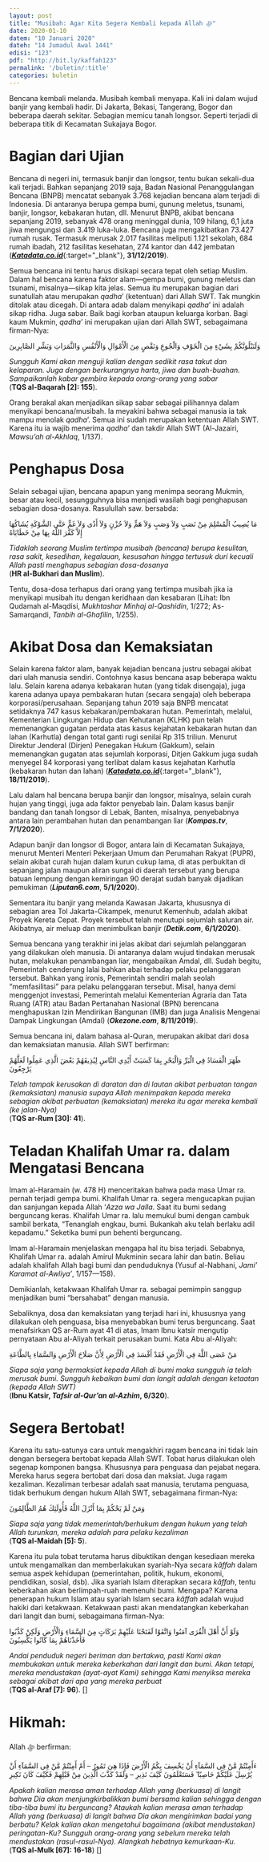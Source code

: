 ```yaml
---
layout: post
title: "Musibah: Agar Kita Segera Kembali kepada Allah ﷻ"
date: 2020-01-10
datem: "10 Januari 2020"
dateh: "14 Jumadul Awal 1441"
edisi: "123"
pdf: "http://bit.ly/kaffah123"
permalink: '/buletin/:title'
categories: buletin
---
```


Bencana kembali melanda. Musibah kembali menyapa. Kali ini dalam wujud banjir yang kembali hadir. Di Jakarta, Bekasi, Tangerang, Bogor dan beberapa daerah sekitar. Sebagian memicu tanah longsor. Seperti terjadi di beberapa titik di Kecamatan Sukajaya Bogor.

# Bagian dari Ujian

Bencana di negeri ini, termasuk banjir dan longsor, tentu bukan sekali-dua kali terjadi. Bahkan sepanjang 2019 saja, Badan Nasional Penanggulangan Bencana (BNPB) mencatat sebanyak 3.768 kejadian bencana alam terjadi di Indonesia. Di antaranya berupa gempa bumi, gunung meletus, tsunami, banjir, longsor, kebakaran hutan, dll. Menurut BNPB, akibat bencana sepanjang 2019, sebanyak 478 orang meninggal dunia, 109 hilang, 6,1 juta jiwa mengungsi dan 3.419 luka-luka. Bencana juga mengakibatkan 73.427 rumah rusak. Termasuk merusak 2.017 fasilitas meliputi 1.121 sekolah, 684 rumah ibadah, 212 fasilitas kesehatan, 274 kantor dan 442 jembatan ([***Katadata.co.id***](https://katadata.co.id){:target="_blank"}, **31/12/2019**).

Semua bencana ini tentu harus disikapi secara tepat oleh setiap Muslim. Dalam hal bencana karena faktor alam—gempa bumi, gunung meletus dan tsunami, misalnya—sikap kita jelas. Semua itu merupakan bagian dari sunatullah atau merupakan *qadha*’ (ketentuan) dari Allah SWT. Tak mungkin ditolak atau dicegah. Di antara adab dalam menyikapi *qadha*’ ini adalah sikap ridha. Juga sabar. Baik bagi korban ataupun keluarga korban. Bagi kaum Mukmin, *qadha*’ ini merupakan ujian dari Allah SWT, sebagaimana firman-Nya:

<p class="text-right-arabic">
وَلَنَبْلُوَنَّكُمْ بِشَيْءٍ مِنَ الْخَوْفِ وَالْجُوعِ وَنَقْصٍ مِنَ الْأَمْوَالِ وَالْأَنْفُسِ وَالثَّمَرَاتِ وَبَشِّرِ الصَّابِرِينَ
</p>

<p class="text-right-arti">
<i>Sungguh Kami akan menguji kalian dengan sedikit rasa takut dan kelaparan. Juga dengan berkurangnya harta, jiwa dan buah-buahan. Sampaikanlah kabar gembira kepada orang-orang yang sabar</i><br>
(<b>TQS al-Baqarah [2]: 155</b>).
</p>

Orang berakal akan menjadikan sikap sabar sebagai pilihannya dalam menyikapi bencana/musibah. Ia meyakini bahwa sebagai manusia ia tak mampu menolak *qadha*’. Semua ini sudah merupakan ketentuan Allah SWT. Karena itu ia wajib menerima *qadha*’ dan takdir Allah SWT (Al-Jazairi, *Mawsu’ah al-Akhlaq*, 1/137).

# Penghapus Dosa

Selain sebagai ujian, bencana apapun yang menimpa seorang Mukmin, besar atau kecil, sesungguhnya bisa menjadi wasilah bagi penghapusan sebagian dosa-dosanya. Rasulullah saw. bersabda:

<p class="text-right-arabic">
مَا يُصِيبُ الْمُسْلِمَ مِنْ نَصَبٍ وَلاَ وَصَبٍ وَلاَ هَمٍّ وَلاَ حُزْنٍ وَلاَ أَذًى وَلاَ غَمٍّ حَتَّى الشَّوْكَةِ يُشَاكُهَا إِلاَّ كَفَّرَ اللَّهُ بِهَا مِنْ خَطَايَاهُ
</p>

<p class="text-right-arti">
<i>Tidaklah seorang Muslim tertimpa musibah (bencana) berupa kesulitan, rasa sakit, kesedihan, kegalauan, kesusahan hingga tertusuk duri kecuali Allah pasti menghapus sebagian dosa-dosanya</i><br>
(<b>HR al-Bukhari dan Muslim</b>).
</p>

Tentu, dosa-dosa terhapus dari orang yang tertimpa musibah jika ia menyikapi musibah itu dengan keridhaan dan kesabaran (Lihat: Ibn Qudamah al-Maqdisi, *Mukhtashar Minhaj al-Qashidin*, 1/272; As-Samarqandi, *Tanbih al-Ghafilin*, 1/255).

# Akibat Dosa dan Kemaksiatan

Selain karena faktor alam, banyak kejadian bencana justru sebagai akibat dari ulah manusia sendiri. Contohnya kasus bencana asap beberapa waktu lalu. Selain karena adanya kebakaran hutan (yang tidak disengaja), juga karena adanya upaya pembakaran hutan (secara sengaja) oleh beberapa korporasi/perusahaan. Sepanjang tahun 2019 saja BNPB mencatat setidaknya 747 kasus kebakaran/pembakaran hutan. Pemerintah, melalui, Kementerian Lingkungan Hidup dan Kehutanan (KLHK) pun telah memenangkan gugatan perdata atas kasus kejahatan kebakaran hutan dan lahan (Karhutla) dengan total ganti rugi senilai Rp 315 triliun. Menurut Direktur Jenderal (Dirjen) Penegakan Hukum (Gakkum), selain memenangkan gugatan atas sejumlah korporasi, Ditjen Gakkum juga sudah menyegel 84 korporasi yang terlibat dalam kasus kejahatan Karhutla (kebakaran hutan dan lahan) ([***Katadata.co.id***](https://katadata.co.id){:target="_blank"}, **18/11/2019**).

Lalu dalam hal bencana berupa banjir dan longsor, misalnya, selain curah hujan yang tinggi, juga ada faktor penyebab lain. Dalam kasus banjir bandang dan tanah longsor di Lebak, Banten, misalnya, penyebabnya antara lain perambahan hutan dan penambangan liar (***Kompas.tv***, **7/1/2020**).

Adapun banjir dan longsor di Bogor, antara lain di Kecamatan Sukajaya, menurut Menteri Menteri Pekerjaan Umum dan Perumahan Rakyat (PUPR), selain akibat curah hujan dalam kurun cukup lama, di atas perbukitan di sepanjang jalan maupun aliran sungai di daerah tersebut yang berupa batuan lempung dengan kemiringan 90 derajat sudah banyak dijadikan pemukiman (***Liputan6.com***, **5/1/2020**).

Sementara itu banjir yang melanda Kawasan Jakarta, khususnya di sebagian area Tol Jakarta-Cikampek, menurut Kemenhub, adalah akibat Proyek Kereta Cepat. Proyek tersebut telah menutupi sejumlah saluran air. Akibatnya, air meluap dan menimbulkan banjir (***Detik.com***, **6/1/2020**).

Semua bencana yang terakhir ini jelas akibat dari sejumlah pelanggaran yang dilakukan oleh manusia. Di antaranya dalam wujud tindakan merusak hutan, melakukan penambangan liar, mengabaikan Amdal, dll. Sudah begitu, Pemerintah cenderung lalai bahkan abai terhadap pelaku pelanggaran tersebut. Bahkan yang ironis, Pemerintah sendiri malah seolah “memfasilitasi” para pelaku pelanggaran tersebut. Misal, hanya demi menggenjot investasi, Pemerintah melalui Kementerian Agraria dan Tata Ruang (ATR) atau Badan Pertanahan Nasional (BPN) berencana menghapuskan Izin Mendirikan Bangunan (IMB) dan juga Analisis Mengenai Dampak Lingkungan (Amdal) (***Okezone.com***, **8/11/2019**).

Semua bencana ini, dalam bahasa al-Quran, merupakan akibat dari dosa dan kemaksiatan manusia. Allah SWT berfirman:

<p class="text-right-arabic">
ظَهَرَ الْفَسَادُ فِي الْبَرِّ وَالْبَحْرِ بِمَا كَسَبَتْ أَيْدِي النَّاسِ لِيُذِيقَهُمْ بَعْضَ الَّذِي عَمِلُوا لَعَلَّهُمْ يَرْجِعُونَ
</p>

<p class="text-right-arti">
<i>Telah tampak kerusakan di daratan dan di lautan akibat perbuatan tangan (kemaksiatan) manusia supaya Allah menimpakan kepada mereka sebagian akibat perbuatan (kemaksiatan) mereka itu agar mereka kembali (ke jalan-Nya)</i><br>
(<b>TQS ar-Rum [30]: 41</b>).
</p>

# Teladan Khalifah Umar ra. dalam Mengatasi Bencana

Imam al-Haramain (w. 478 H) menceritakan bahwa pada masa Umar ra. pernah terjadi gempa bumi. Khalifah Umar ra. segera mengucapkan pujian dan sanjungan kepada Allah ‘*Azza wa Jalla*. Saat itu bumi sedang berguncang keras. Khalifah Umar ra. lalu memukul bumi dengan cambuk sambil berkata, “Tenanglah engkau, bumi. Bukankah aku telah berlaku adil kepadamu.” Seketika bumi pun behenti berguncang.

Imam al-Haramain menjelaskan mengapa hal itu bisa terjadi. Sebabnya, Khalifah Umar ra. adalah Amirul Mukminin secara lahir dan batin. Beliau adalah khalifah Allah bagi bumi dan penduduknya (Yusuf al-Nabhani, *Jami’ Karamat al-Awliya’*, 1/157—158).

Demikianlah, ketakwaan Khalifah Umar ra. sebagai pemimpin sanggup menjadikan bumi “bersahabat” dengan manusia.

Sebaliknya, dosa dan kemaksiatan yang terjadi hari ini, khususnya yang dilakukan oleh penguasa, bisa menyebabkan bumi terus berguncang. Saat menafsirkan QS ar-Rum ayat 41 di atas, Imam Ibnu katsir mengutip pernyataan Abu al-Aliyah terkait perusakan bumi. Kata Abu al-Aliyah:

<p class="text-right-arabic">
مَنْ عَصَى اللَّهَ فِي الْأَرْضِ فَقَدْ أَفْسَدَ فِي الْأَرْضِ لِأَنَّ صَلَاحَ الْأَرْضِ وَالسَّمَاءِ بِالطَّاعَةِ
</p>

<p class="text-right-arti">
<i>Siapa saja yang bermaksiat kepada Allah di bumi maka sungguh ia telah merusak bumi. Sungguh kebaikan bumi dan langit adalah dengan ketaatan (kepada Allah SWT)</i><br>
(<b>Ibnu Katsir, <i>Tafsir al-Qur’an al-Azhim</i>, 6/320</b>).
</p>

# Segera Bertobat!

Karena itu satu-satunya cara untuk mengakhiri ragam bencana ini tidak lain dengan bersegera bertobat kepada Allah SWT. Tobat harus dilakukan oleh segenap komponen bangsa. Khususnya para penguasa dan pejabat negara. Mereka harus segera bertobat dari dosa dan maksiat. Juga ragam kezaliman. Kezaliman terbesar adalah saat manusia, terutama penguasa, tidak berhukum dengan hukum Allah SWT, sebagaimana firman-Nya:

<p class="text-right-arabic">
وَمَنْ لَمْ يَحْكُمْ بِمَا أَنْزَلَ اللَّهُ فَأُولَئِكَ هُمُ الظَّالِمُونَ
</p>

<p class="text-right-arti">
<i>Siapa saja yang tidak memerintah/berhukum dengan hukum yang telah Allah turunkan, mereka adalah para pelaku kezaliman</i><br>
(<b>TQS al-Maidah [5]: 5</b>).
</p>

Karena itu pula tobat terutama harus dibuktikan dengan kesediaan mereka untuk mengamalkan dan memberlakukan syariah-Nya secara *kâffah* dalam semua aspek kehidupan (pemerintahan, politik, hukum, ekonomi, pendidikan, sosial, dsb). Jika syariah Islam diterapkan secara *kâffah*, tentu keberkahan akan berlimpah-ruah memenuhi bumi. Mengapa? Karena penerapan hukum Islam atau syariah Islam secara *kâffah* adalah wujud hakiki dari ketakwaan. Ketakwaan pasti akan mendatangkan keberkahan dari langit dan bumi, sebagaimana firman-Nya:

<p class="text-right-arabic">
وَلَوْ أَنَّ أَهْلَ الْقُرَى آمَنُوا وَاتَّقَوْا لَفَتَحْنَا عَلَيْهِمْ بَرَكَاتٍ مِنَ السَّمَاءِ وَالْأَرْضِ وَلَكِنْ كَذَّبُوا فَأَخَذْنَاهُمْ بِمَا كَانُوا يَكْسِبُونَ
</p>

<p class="text-right-arti">
<i>Andai penduduk negeri beriman dan bertakwa, pasti Kami akan membukakan untuk mereka keberkahan dari langit dan bumi. Akan tetapi, mereka mendustakan (ayat-ayat Kami) sehingga Kami menyiksa mereka sebagai akibat dari apa yang mereka perbuat</i><br>
(<b>TQS al-Araf [7]: 96</b>). []
</p>

<!-- HIKMAH -->
<div class="card mt-5">
  <div class="card-header">
  <h1>Hikmah:</h1>
  </div>

  <div class="card-body">
  <p class="text-center">
  Allah ﷻ  berfirman:
  </p>

  <p class="text-center-arabic">
  ءَأَمِنْتُمْ مَّنْ فِى السَّمَآءِ أَنْ يَخْسِفَ بِكُمُ الْأَرْضَ فَإِذَا هِىَ تَمُورُ – أَمْ أَمِنْتُمْ مَّنْ فِى السَّمَآءِ أَنْ يُرْسِلَ عَلَيْكُمْ حَاصِبًا ۖ فَسَتَعْلَمُونَ كَيْفَ نَذِيرِ – وَلَقَدْ كَذَّبَ الَّذِينَ مِنْ قَبْلِهِمْ فَكَيْفَ كَانَ نَكِيرِ
  </p>

  <p class="text-center">
  <i>Apakah kalian merasa aman terhadap Allah yang (berkuasa) di langit bahwa Dia akan menjungkirbalikkan bumi bersama kalian sehingga dengan tiba-tiba bumi itu berguncang? Ataukah kalian merasa aman terhadap Allah yang (berkuasa) di langit bahwa Dia akan mengirimkan badai yang berbatu? Kelak kalian akan mengetahui bagaimana (akibat mendustakan) peringatan-Ku? Sungguh orang-orang yang sebelum mereka telah mendustakan (rasul-rasul-Nya). Alangkah hebatnya kemurkaan-Ku.</i><br>
  (<b>TQS al-Mulk [67]: 16-18</b>) []
  </p>
  </div>
</div>
<!-- END HIKMAH -->
